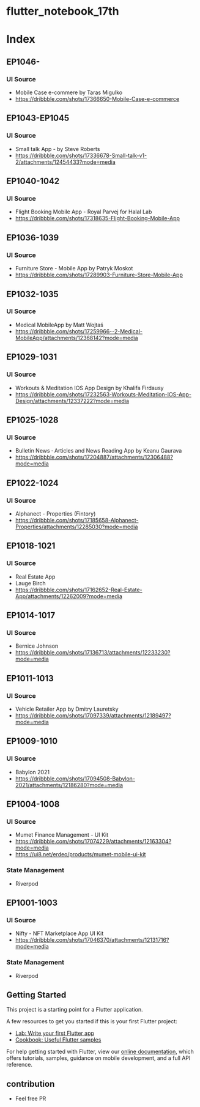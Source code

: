 # flutter_notebook_17th

# Index

## EP1046-

### UI Source

- Mobile Case e-commere by Taras Migulko
- https://dribbble.com/shots/17366650-Mobile-Case-e-commerce

## EP1043-EP1045

### UI Source

- Small talk App - by Steve Roberts
- https://dribbble.com/shots/17336678-Small-talk-v1-2/attachments/12454433?mode=media

## EP1040-1042

### UI Source

- Flight Booking Mobile App - Royal Parvej for Halal Lab
- https://dribbble.com/shots/17318635-Flight-Booking-Mobile-App

## EP1036-1039

### UI Source

- Furniture Store - Mobile App by Patryk Moskot
- https://dribbble.com/shots/17289903-Furniture-Store-Mobile-App

## EP1032-1035

### UI Source

- Medical MobileApp by Matt Wojtaś
- https://dribbble.com/shots/17259966--2-Medical-MobileApp/attachments/12368142?mode=media

## EP1029-1031

### UI Source

- Workouts & Meditation IOS App Design by Khalifa Firdausy
- https://dribbble.com/shots/17232563-Workouts-Meditation-IOS-App-Design/attachments/12337222?mode=media

## EP1025-1028

### UI Source

- Bulletin News · Articles and News Reading App by Keanu Gaurava
- https://dribbble.com/shots/17204887/attachments/12306488?mode=media

## EP1022-1024

### UI Source

- Alphanect - Properties (Fintory)
- https://dribbble.com/shots/17185658-Alphanect-Properties/attachments/12285030?mode=media

## EP1018-1021

### UI Source

- Real Estate App
- Lauge Birch
- https://dribbble.com/shots/17162652-Real-Estate-App/attachments/12262009?mode=media

## EP1014-1017

### UI Source

- Bernice Johnson
- https://dribbble.com/shots/17136713/attachments/12233230?mode=media

## EP1011-1013

### UI Source

- Vehicle Retailer App by Dmitry Lauretsky
- https://dribbble.com/shots/17097339/attachments/12189497?mode=media

## EP1009-1010

### UI Source

- Babylon 2021
- https://dribbble.com/shots/17094508-Babylon-2021/attachments/12186280?mode=media

## EP1004-1008

### UI Source

- Mumet Finance Management - UI Kit
- https://dribbble.com/shots/17074229/attachments/12163304?mode=media
- https://ui8.net/erdeo/products/mumet-mobile-ui-kit

### State Management

- Riverpod

## EP1001-1003

### UI Source

- Nifty - NFT Marketplace App UI Kit
- https://dribbble.com/shots/17046370/attachments/12131716?mode=media

### State Management

- Riverpod

## Getting Started

This project is a starting point for a Flutter application.

A few resources to get you started if this is your first Flutter project:

- [Lab: Write your first Flutter app](https://flutter.dev/docs/get-started/codelab)
- [Cookbook: Useful Flutter samples](https://flutter.dev/docs/cookbook)

For help getting started with Flutter, view our
[online documentation](https://flutter.dev/docs), which offers tutorials, samples, guidance on
mobile development, and a full API reference.

## contribution

- Feel free PR
